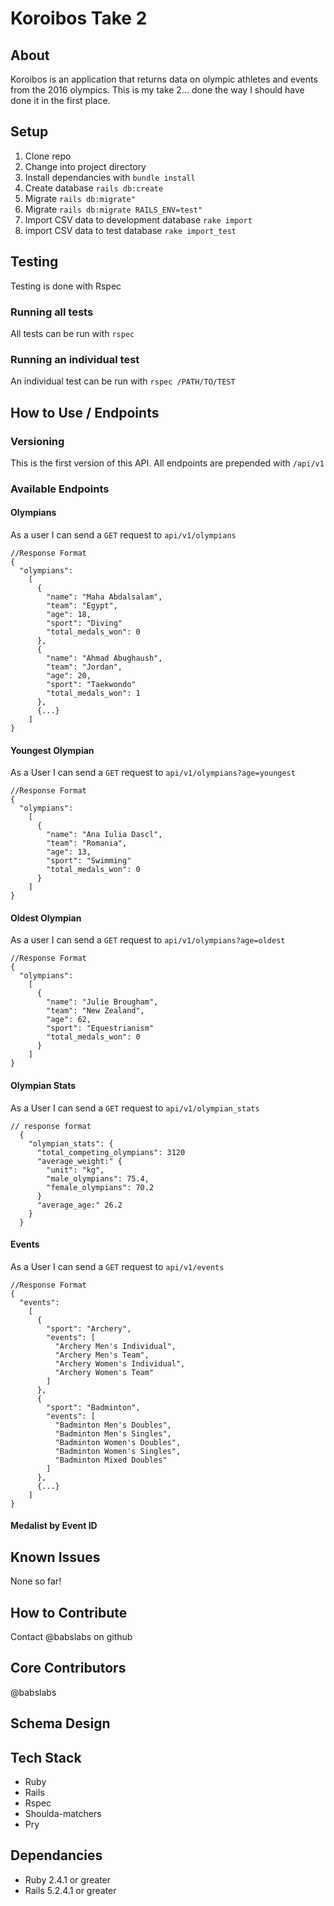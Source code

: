 # Koroibos Take 2

## About
Koroibos is an application that returns data on olympic athletes and events from the 2016 olympics. This is my take 2... done the way I should have done it in the first place.

## Setup
1. Clone repo
1. Change into project directory
1. Install dependancies with `bundle install`
1. Create database `rails db:create`
1. Migrate `rails db:migrate"`
1. Migrate `rails db:migrate RAILS_ENV=test"`
1. Import CSV data to development database `rake import`
1. import CSV data to test database `rake import_test`

## Testing
Testing is done with Rspec

### Running all tests
All tests can be run with `rspec`

### Running an individual test
An individual test can be run with `rspec /PATH/TO/TEST`

## How to Use / Endpoints

### Versioning
This is the first version of this API. All endpoints are prepended with `/api/v1`

### Available Endpoints
#### Olympians
As a user I can send a `GET` request to `api/v1/olympians`

```
//Response Format
{
  "olympians":
    [
      {
        "name": "Maha Abdalsalam",
        "team": "Egypt",
        "age": 18,
        "sport": "Diving"
        "total_medals_won": 0
      },
      {
        "name": "Ahmad Abughaush",
        "team": "Jordan",
        "age": 20,
        "sport": "Taekwondo"
        "total_medals_won": 1
      },
      {...}
    ]
}
```

#### Youngest Olympian
As a User I can send a `GET` request to `api/v1/olympians?age=youngest`

```
//Response Format
{
  "olympians":
    [
      {
        "name": "Ana Iulia Dascl",
        "team": "Romania",
        "age": 13,
        "sport": "Swimming"
        "total_medals_won": 0
      }
    ]
}
```

#### Oldest Olympian
As a user I can send a `GET` request to `api/v1/olympians?age=oldest`

```
//Response Format
{
  "olympians":
    [
      {
        "name": "Julie Brougham",
        "team": "New Zealand",
        "age": 62,
        "sport": "Equestrianism"
        "total_medals_won": 0
      }
    ]
}
```

#### Olympian Stats
As a User I can send a `GET` request to `api/v1/olympian_stats`

```
// response format
  {
    "olympian_stats": {
      "total_competing_olympians": 3120
      "average_weight:" {
        "unit": "kg",
        "male_olympians": 75.4,
        "female_olympians": 70.2
      }
      "average_age:" 26.2
    }
  }

```

#### Events
As a User I can send a `GET` request to `api/v1/events`

```
//Response Format
{
  "events":
    [
      {
        "sport": "Archery",
        "events": [
          "Archery Men's Individual",
          "Archery Men's Team",
          "Archery Women's Individual",
          "Archery Women's Team"
        ]
      },
      {
        "sport": "Badminton",
        "events": [
          "Badminton Men's Doubles",
          "Badminton Men's Singles",
          "Badminton Women's Doubles",
          "Badminton Women's Singles",
          "Badminton Mixed Doubles"
        ]
      },
      {...}
    ]
}
```

#### Medalist by Event ID

## Known Issues
None so far!

## How to Contribute
Contact @babslabs on github

## Core Contributors
@babslabs

## Schema Design

## Tech Stack
- Ruby
- Rails
- Rspec
- Shoulda-matchers
- Pry

## Dependancies
- Ruby 2.4.1 or greater
- Rails 5.2.4.1 or greater